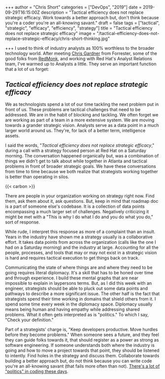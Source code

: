 +++
author = "Chris Short"
categories = ["DevOps", "2019"]
date = 2019-09-29T16:15:00Z
description = "Tactical efficiency does not replace strategic efficacy. Work towards a better approach but, don't think because you're a coder you're an all-knowing savant."
draft = false
tags = ["tactical", "strategic", "efficacy", "efficiency", "strategy"]
title = "Tactical efficiency does not replace strategic efficacy"
image = "/tactical-efficiency-does-not-replace-strategic-efficacy/chris-short-thinking.jpg"

+++
I used to think of industry analysts as 100% worthless to the broader technology world. After meeting [Chris Gardner](https://www.forrester.com/Chris-Gardner) from Forrester, some of the good folks from [RedMonk](https://redmonk.com/), and working with Red Hat's Analyst Relations team, I've warmed up to Analysts a little. They serve an important function that a lot of us forget:

## *Tactical efficiency does not replace strategic efficacy*

We as technologists spend a lot of our time tackling the next problem put in front of us. These problems are tactical challenges that need to be addressed. We are in the habit of blocking and tackling. We often forget we are working as part of a team in a more extensive system. We are moving towards a grander strategic vision. Analysts serve as a data point in a much larger world around us. They're, for lack of a better term, intelligence assets.

I said the words, "*Tactical efficiency does not replace strategic efficacy*," during a call with a strategy focused person at Red Hat on a Saturday morning. The conversation happened organically but, was a combination of things we didn't get to talk about while together in Atlanta and tactical problems in front of broader strategic goals. We have these conversations from time to time because we both realize that strategists working together is better than operating in silos.

{{< carbon >}}

There are people in your organization working on strategy right now. Find them, ask them about it, ask questions. But, keep in mind that roadmap doc is a part of someone else's codebase. It is a collection of data points encompassing a much larger set of challenges. Negatively criticizing it might be met with a "This is why I do what I do and you do what you do," sort of response.

While rude, I interpret this response as more of a complaint than an insult. Years in the industry have shown me a strategy usually is a collaborative effort. It takes data points from across the organization (calls like the one I had on a Saturday morning) and the industry at large. Accounting for all the people, processes, and tools that may or may not exist in a strategic vision is hard and requires tactical execution to get things back on track.



Communicating the state of where things are and where they need to be going requires literal diplomacy. It's a skill that has to be honed over time and through experience. I build these mental graphs that are near impossible to explain in laypersons terms. But, as I did this week with an engineer, strategists should be able to pluck out some data points and pathways to describe a more significant issue. The other half is the fact that strategists spend their time working in domains that shield others from it. I spend some time every week in the diplomacy space. Diplomacy usually means being human and having empathy while addressing shared problems. What it often gets interpreted as is "politics." To which I say, "Check your definition."

Part of a strategists' charge is, "Keep developers productive. Move hurdles before they become problems." When someone sees a future, and they feel they can guide folks towards it, that should register as a power as strong as software engineering. If someone understands both where the industry is going and how to move a project towards that point, they should be listened to intently. Find holes in the strategy and discuss them. Collaborate towards building a better approach but, do not think because you can write code you're an all-knowing savant (that fails more often than not). [There's a lot of "politics" in coding these days](/seth-vargo-says-hell-noputs-chef-on-ice/).


